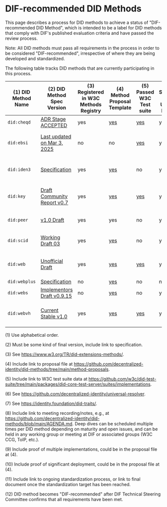 # DIF-recommended DID Methods

This page describes a process for DID methods to achieve a status of "DIF-recommended DID Method", which is
intended to be a label for DID methods that comply with DIF's published evaluation criteria and have passed the review process.

Note: All DID methods must pass all requirements in the process in order to be considered "DIF-recommended",
irrespective of where they are being developed and standardized.

The following table tracks DID methods that are currently participating in this process.

| (1) DID Method Name | (2) DID Method Spec Version                                                                                     | (3) Registered in W3C Methods Registry | (4) Method Proposal Template                                                                                    | (5) Passed W3C Test suite                                                                                                           | (6) Supported in DIF Universal Resolver | (7) Evaluation in DID Traits | (8) Conducted Deep Dive(s)                                                                                      | (9) Multiple implementations | (10) Significant Deployment | (11) Standardization Target               | (12) DIF-recommended DID Method |
|---------------------|-----------------------------------------------------------------------------------------------------------------|----------------------------------------|-----------------------------------------------------------------------------------------------------------------|-------------------------------------------------------------------------------------------------------------------------------------|-----------------------------------------|------------------------------|-----------------------------------------------------------------------------------------------------------------|------------------------------|-----------------------------|-------------------------------------------|--------------------------------|
| `did:cheqd`         | [ADR Stage ACCEPTED](https://docs.cheqd.io/product/architecture/adr-list/adr-001-cheqd-did-method)              | yes                                    | [yes](https://github.com/decentralized-identity/did-methods/blob/main/method-proposals/PROPOSAL-did-cheqd.md)   | [yes](https://github.com/w3c/did-test-suite/blob/main/packages/did-core-test-server/suites/implementations/resolver-did-cheqd.json) | yes                                     | yes                          | 0                                                                                                               | ?                            | ?                           | ?                                         | **no**                         |
| `did:ebsi`          | [Last updated on Mar 3, 2025](https://hub.ebsi.eu/vc-framework/did/legal-entities)                              | no                                     | no                                                                                                              | [yes](https://github.com/w3c/did-test-suite/blob/main/packages/did-core-test-server/suites/implementations/did-ebsi.json)           | yes                                     | no                           | 0                                                                                                               | ?                            | ?                           | European Standard at CEN/CLC JTC 19 WG 1  | **no**                         |
| `did:iden3`         | [Specification](https://github.com/iden3/did-iden3/blob/main/did-iden3-method.md)                               | yes                                    | [yes](https://github.com/decentralized-identity/did-methods/blob/main/method-proposals/PROPOSAL-did-iden3.md)   | no                                                                                                                                  | yes                                     | yes                          | 0                                                                                                               | ?                            | ?                           | European Standard at CEN/CLC JTC 19 WG 1 (planned)    | **no**   
| `did:key`           | [Draft Community Report v0.7](https://w3c-ccg.github.io/did-key-spec/)                                          | yes                                    | [yes](https://github.com/decentralized-identity/did-methods/blob/main/method-proposals/PROPOSAL-did-key.md)     | [yes](https://github.com/w3c/did-test-suite/blob/main/packages/did-core-test-server/suites/implementations/did-key-2020-db.json)    | yes                                     | yes                          | [1](https://github.com/decentralized-identity/did-methods/blob/main/AGENDA.md#meeting---26-mar-2025---1800-cet) | ?                            | ?                           | W3C Recommendation at W3C DID Methods WG  | **no**                         |
| `did:peer`          | [v1.0 Draft](https://identity.foundation/peer-did-method-spec/)                                                 | yes                                    | yes                                                                                                             | no                                                                                                                                  | yes                                     | yes                          | [1](https://github.com/decentralized-identity/did-methods/blob/main/AGENDA.md#meeting---23-apr-2025---1800-cest)                                                                                                               | ?                            | ?                           | DIF-Approved Deliverable at DIF ID WG     | **no**                         |
| `did:scid`          | [Working Draft 03](https://lf-toip.atlassian.net/wiki/spaces/HOME/pages/88572360/DID+SCID+Method+Specification) | yes                                    | [yes](https://github.com/decentralized-identity/did-methods/blob/main/method-proposals/PROPOSAL-did-scid.md)    | no                                                                                                                                  | yes                                      | no                           | 0                                                                                                               | ?                            | ?                           | ToIP-Approved at ToIP DID SCID Task Force | **no**                         |
| `did:web`           | [Unofficial Draft](https://w3c-ccg.github.io/did-method-web/)                                                   | yes                                    | [yes](https://github.com/decentralized-identity/did-methods/blob/main/method-proposals/PROPOSAL-did-web.md)     | [yes](https://github.com/w3c/did-test-suite/blob/main/packages/did-core-test-server/suites/implementations/did-web-spruce.json)     | yes                                     | yes                          | 0                                                                                                               | ?                            | ?                           | W3C Recommendation at W3C DID Methods WG  | **no**                         |
| `did:webplus`       | [Specification](https://ledgerdomain.github.io/did-webplus-spec/)                                               | no                                     | [yes](https://github.com/decentralized-identity/did-methods/blob/main/method-proposals/PROPOSAL-did-webplus.md) | no                                                                                                                                  | no                                      | no                           | 0                                                                                                               | ?                            | ?                           | ?                                         | **no**                         |
| `did:webs`          | [Implementors Draft v0.9.15](https://trustoverip.github.io/tswg-did-method-webs-specification/)                 | no                                     | [yes](https://github.com/decentralized-identity/did-methods/blob/main/method-proposals/PROPOSAL-did-webs.md)    | no                                                                                                                                  | yes                                     | no                           | 0                                                                                                               | ?                            | ?                           | ?                                         | **no**                         |
| `did:webvh`         | [Current Stable v1.0](https://identity.foundation/didwebvh/v1.0/)  | yes    | [yes](https://github.com/decentralized-identity/did-methods/blob/main/method-proposals/PROPOSAL-did-webvh.md)   | [yes](https://w3c.github.io/did-test-suite/#M51)   | yes  | [yes](https://identity.foundation/did-traits/#comparison-of-did-methods)   | [Intro](https://us02web.zoom.us/rec/share/AJ5AINNqN0mc-gDtSsKPjgyknBjXViRsVpXklZFcC4vObcrRxAoXQ3c9kCRkmEKA.ZAK46kp3nq77dWIm), [Deep Dive 1](https://us02web.zoom.us/rec/share/6GhsVQ6VCIQiM5YyqkeAr4zg9RxcfxriKSi3tqQp5v0nad7Gdp52uXe5Pm3B26nz.SdHHNRMZJJcWmzZn), [Deep Dive 2](https://us02web.zoom.us/rec/share/lfV6HHLI9JrbIihvji3aChwKMzpKNuAYstXwHjcAAXbBI6pt1e1GTGheEY-vR0G6.xRejirZnUaAxQB3_)   | [5](https://didwebvh.info/latest/implementations/)   | [yes](https://didwebvh.info/latest/implementations/deployments/)  | W3C   | **no**    |

(1) Use alphabetical order.

(2) Must be some kind of final version, include link to specification.

(3) See https://www.w3.org/TR/did-extensions-methods/.

(4) Include link to proposal file at https://github.com/decentralized-identity/did-methods/tree/main/method-proposals.

(5) Include link to W3C test suite data at https://github.com/w3c/did-test-suite/tree/main/packages/did-core-test-server/suites/implementations.

(6) See https://github.com/decentralized-identity/universal-resolver.

(7) See https://identity.foundation/did-traits/.

(8) Include link to meeting recording/notes, e.g., at https://github.com/decentralized-identity/did-methods/blob/main/AGENDA.md. Deep
dives can be scheduled multiple times per DID method depending on maturity and open issues, and can be held in any
working group or meeting at DIF or associated groups (W3C CCG, ToIP, etc.).

(9) Include proof of multiple implementations, could be in the proposal file at (4).

(10) Include proof of significant deployment, could be in the proposal file at (4).

(11) Include link to ongoing standardization process, or link to final document once the standardization target
has been reached.

(12) DID method becomes "DIF-recommended" after DIF Technical Steering Committee confirms that all requirements have been met.
